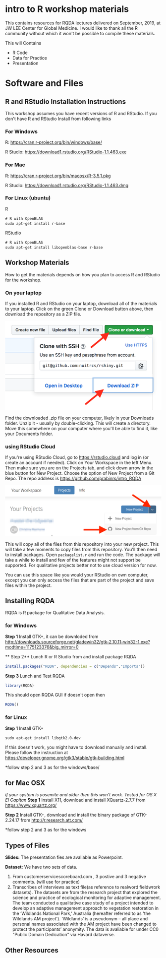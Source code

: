 # intro to R workshop materials
This contains resources for RQDA lectures delivered on September, 2019, at JW LEE Center for Global Medicine. I would like to thank all the R community without which it won't be possible to compile these materials. 

This will Contains 
- R Code 
- Data for Practice 
- Presentation

# Software and Files

## R and RStudio Installation Instructions

This workshop assumes you have recent versions of R and RStudio. If you don't have R and RStudio Install from following links 

### For Windows 
R: https://cran.r-project.org/bin/windows/base/ 

R Studio: https://download1.rstudio.org/RStudio-1.1.463.exe

### For Mac
R: https://cran.r-project.org/bin/macosx/R-3.5.1.pkg

R Studio: https://download1.rstudio.org/RStudio-1.1.463.dmg

### For Linux (ubuntu)
R 
```ubuntu
# R with OpenBLAS
sudo apt-get install r-base
```
RStudio 

```ubuntu
# R with OpenBLAS
sudo apt-get install libopenblas-base r-base
```

## Workshop Materials

How to get the materials depends on how you plan to access R and RStudio for the workshop.

### On your laptop 

If you installed R and RStudio on your laptop, download all of the materials to your laptop.  Click on the green Clone or Download button above, then download the repository as a ZIP file.  

![github download](images/githubdownload.png)

Find the downloaded .zip file on your computer, likely in your Downloads folder.  Unzip it - usually by double-clicking.  This will create a directory.  Move this somewhere on your computer where you'll be able to find it, like your Documents folder.  

### using RStudio Cloud

If you're using RStudio Cloud, go to https://rstudio.cloud and log in (or create an account if needed).  Click on Your Workspace in the left Menu.  Then make sure you are on the Projects tab, and click down arrow in the blue button for New Project.  Choose the option of New Project from a Git Repo.  The repo address is https://github.com/prabinrs/intro_RQDA

![rstudio cloud new project](images/rstudiocloud.png)

This will copy all of the files from this repository into your new project.  This will take a few moments to copy files from this repository.  You'll then need to install packages.  Open `packagelist.r` and run the code.  The package will take a while to install and few of the features might not support be supported. For qualitative projects better not to use cloud version for now. 

You can use this space like you would your RStudio on own computer, except you can only access the files that are part of the project and save files within the project.

## Installing RQDA 
RQDA is R package for Qualitative Data Analysis. 
### for Windows 
**Step 1** Install GTK+, it can be downloded from http://downloads.sourceforge.net/gladewin32/gtk-2.10.11-win32-1.exe?modtime=1175123376&big_mirror=0 

** Step 2** Lunch R or R Studio from and install package RQDA 
```R
install.packages("RQDA", dependencies = c("Depends","Imports"))
```

**Step 3** Lunch and Test RQDA 
```R
library(RQDA) 
```
This should open RQDA GUI if doesn't open then 
```R
RQDA()
```

### for Linux
**Step 1** Install GTK+
```ubuntu
sudo apt-get install libgtk2.0-dev 
```
If this doesn't work, you might have to download manually and install. Please follow the instruction at https://developer.gnome.org/gtk3/stable/gtk-building.html

*follow step 2 and 3 as for the windows/base/

## for Mac OSX 
*if your system is yosemite and older then this won't work. Tested for OS X EI Capitan*
**Step 1** Install X11, download and install  XQuartz-2.7.7 from https://www.xquartz.org/

**Step 2** Install GTK+, download and install the binary package of GTK+ 2.24.17 from http://r.research.att.com/

*follow step 2 and 3 as for the windows


## Types of Files

**Slides:** The presentation fies are avaliable as Powerpoint.
 
**Dataset:** We have two sets of data. 
1. From customerservicescoreboard.com , 3 postive and 3 negative comments. (will use for practice) <br>
2. Transcribes of interviews as text file(as reference to realword fieldwrork datasets). The datasets are from the research project that explored the science and practice of ecological monitoring for adaptive management. The team conducted a qualitative case study of a project intended to develop an adaptive management approach to vegetation restoration in the ‘Wildlands National Park,’ Australia (hereafter referred to as 'the Wildlands AM project'). ‘Wildlands’ is a pseudonym – all place and personal names associated with the AM project have been changed to protect the participants’ anonymity. The data is avaliable for under CC0 "Public Domain Dedication" via Havard dataverse. 

## Other Resources

